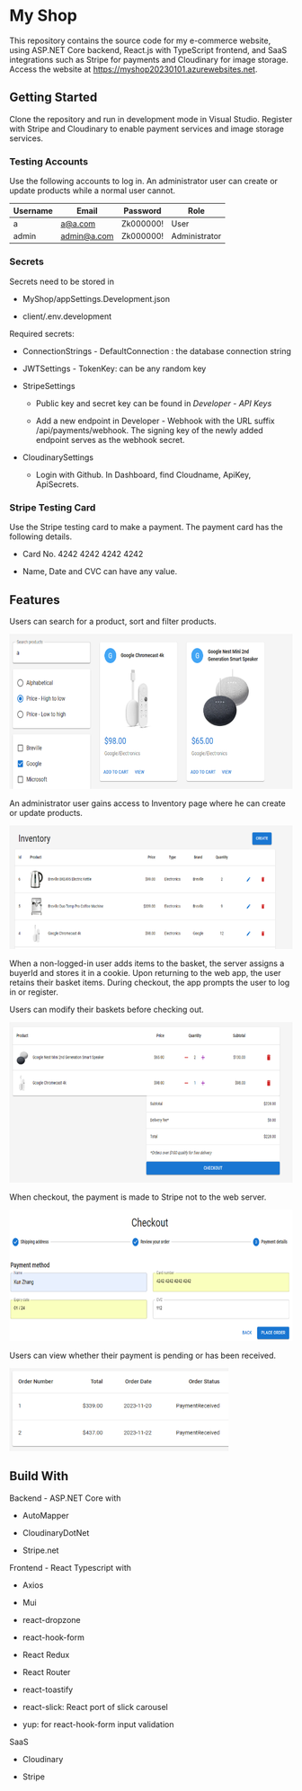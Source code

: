 # My Shop

This repository contains the source code for my e-commerce website,
using ASP.NET Core backend, React.js with TypeScript frontend, and SaaS
integrations such as Stripe for payments and Cloudinary for image
storage. Access the website at
<https://myshop20230101.azurewebsites.net>.

## Getting Started

Clone the repository and run in development mode in Visual Studio.
Register with Stripe and Cloudinary to enable payment services and image
storage services.

### Testing Accounts

Use the following accounts to log in. An administrator user can create
or update products while a normal user cannot.

| **Username** | **Email**   | **Password** | **Role**      |
|--------------|-------------|--------------|---------------|
| a            | a@a.com     | Zk000000!    | User          |
| admin        | admin@a.com | Zk000000!    | Administrator |

### Secrets

Secrets need to be stored in

- MyShop/appSettings.Development.json

- client/.env.development

Required secrets:

- ConnectionStrings - DefaultConnection : the database connection string

- JWTSettings - TokenKey: can be any random key

- StripeSettings

  - Public key and secret key can be found in *Developer - API Keys*

  - Add a new endpoint in Developer - Webhook with the URL suffix
    /api/payments/webhook. The signing key of the newly added endpoint
    serves as the webhook secret.

<!-- -->

- CloudinarySettings

  - Login with Github. In Dashboard, find Cloudname, ApiKey, ApiSecrets.

### Stripe Testing Card

Use the Stripe testing card to make a payment. The payment card has the
following details.

- Card No. 4242 4242 4242 4242

- Name, Date and CVC can have any value.

## Features

Users can search for a product, sort and filter products.

<img src="_imgs/media/image1.png"
style="width:6.6809in;height:2.87515in" />

An administrator user gains access to Inventory page where he can create
or update products.

<img src="_imgs/media/image2.png"
style="width:6.75997in;height:2.28752in" />

When a non-logged-in user adds items to the basket, the server assigns a
buyerId and stores it in a cookie. Upon returning to the web app, the
user retains their basket items. During checkout, the app prompts the
user to log in or register.

Users can modify their baskets before checking out.

<img src="_imgs/media/image3.png" style="width:7in;height:2.98681in" />

When checkout, the payment is made to Stripe not to the web server.

<img src="_imgs/media/image4.png" style="width:7in;height:2.43333in" />

Users can view whether their payment is pending or has been received.

<img src="_imgs/media/image5.png"
style="width:4.05994in;height:1.54392in" />

## Build With

Backend - ASP.NET Core with

- AutoMapper

- CloudinaryDotNet

- Stripe.net

Frontend - React Typescript with

- Axios

- Mui

- react-dropzone

- react-hook-form

- React Redux

- React Router

- react-toastify

- react-slick: React port of slick carousel

- yup: for react-hook-form input validation

SaaS

- Cloudinary

- Stripe
